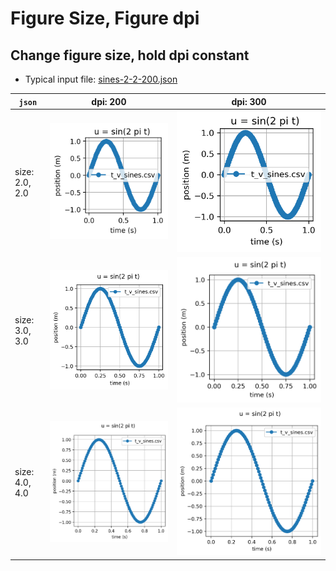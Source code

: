 # Figure Size, Figure dpi

## Change figure size, hold dpi constant 

* Typical input file: [sines-2-2-200.json](sines-2-2-200.json)

`json`        | dpi: 200       | dpi: 300
------------- |:-------------: | :----------:
size: 2.0, 2.0 | <img alt="sines-2-2-200" src="sines-2-2-200.png"/> | <img alt="sines-2-2-300" src="sines-2-2-300.png"/> 
size: 3.0, 3.0 | <img alt="sines-3-3-200" src="sines-3-3-200.png"/> | <img alt="sines-3-3-300" src="sines-3-3-300.png"/> 
size: 4.0, 4.0 | <img alt="sines-4-4-200" src="sines-4-4-200.png"/> | <img alt="sines-4-4-300" src="sines-4-4-300.png"/> 
